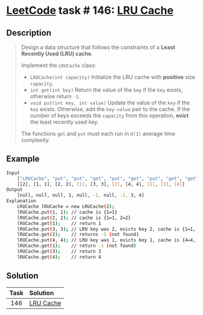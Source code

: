 # [LeetCode][leetcode] task # 146: [LRU Cache][task]

Description
-----------

> Design a data structure that follows the constraints of a **Least Recently Used (LRU) cache**.
> 
> Implement the `LRUCache` class:
> * `LRUCache(int capacity)` Initialize the LRU cache with **positive** size `capacity`.
> * `int get(int key)` Return the value of the `key` if the `key` exists, otherwise return `-1`.
> * `void put(int key, int value)` Update the value of the `key` if the `key` exists.
> Otherwise, add the `key-value` pair to the cache.
> If the number of keys exceeds the `capacity` from this operation, **evict** the least recently used key.
> 
> The functions `get` and `put` must each run in `O(1)` average time complexity.

Example
-------

```sh
Input
    ["LRUCache", "put", "put", "get", "put", "get", "put", "get", "get", "get"]
    [[2], [1, 1], [2, 2], [1], [3, 3], [2], [4, 4], [1], [3], [4]]
Output
    [null, null, null, 1, null, -1, null, -1, 3, 4]
Explanation
    LRUCache lRUCache = new LRUCache(2);
    lRUCache.put(1, 1); // cache is {1=1}
    lRUCache.put(2, 2); // cache is {1=1, 2=2}
    lRUCache.get(1);    // return 1
    lRUCache.put(3, 3); // LRU key was 2, evicts key 2, cache is {1=1, 3=3}
    lRUCache.get(2);    // returns -1 (not found)
    lRUCache.put(4, 4); // LRU key was 1, evicts key 1, cache is {4=4, 3=3}
    lRUCache.get(1);    // return -1 (not found)
    lRUCache.get(3);    // return 3
    lRUCache.get(4);    // return 4
```

Solution
--------

| Task | Solution              |
|:----:|:----------------------|
| 146  | [LRU Cache][solution] |


[leetcode]: <http://leetcode.com/>
[task]: <https://leetcode.com/problems/lru-cache/>
[solution]: <https://github.com/wellaxis/witalis-jkit/blob/main/module/tasks/src/main/java/com/witalis/jkit/tasks/core/task/leetcode/h2/p146/option/Practice.java>
